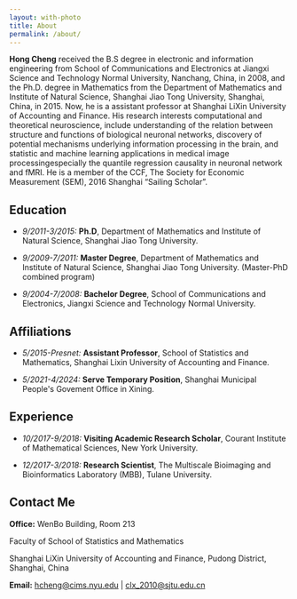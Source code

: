 ```yaml
---
layout: with-photo
title: About
permalink: /about/
---
```


**Hong Cheng** received the B.S degree in electronic and information
engineering from School of Communications and Electronics at Jiangxi Science
and Technology Normal University, Nanchang, China, in 2008, and the Ph.D.
degree in Mathematics from the Department of Mathematics and Institute of
Natural Science, Shanghai Jiao Tong University, Shanghai, China, in 2015. Now,
he is a assistant professor at Shanghai LiXin University of Accounting and
Finance. His research interests computational and theoretical neuroscience,
include understanding of the relation between structure and functions of
biological neuronal networks, discovery of potential mechanisms underlying
information processing in the brain, and statistic and machine learning
applications in medical image processingespecially the quantile regression
causality in neuronal network and fMRI. He is a member of the CCF, The Society 
for Economic Measurement (SEM), 2016 Shanghai “Sailing Scholar”.

## Education

* *9/2011-3/2015:* **Ph.D**, Department of Mathematics and Institute of Natural
Science, Shanghai Jiao Tong University.

* *9/2009-7/2011:* **Master Degree**, Department of Mathematics and Institute of
Natural Science, Shanghai Jiao Tong University. (Master-PhD combined program)

* *9/2004-7/2008:* **Bachelor Degree**, School of Communications and Electronics,
Jiangxi Science and Technology Normal University.

## Affiliations
* *5/2015-Presnet:* **Assistant Professor**, School of Statistics and Mathematics, 
Shanghai Lixin University of Accounting and Finance.

* *5/2021-4/2024:* **Serve Temporary Position**, Shanghai Municipal People's Govement Office in Xining.

## Experience
* *10/2017-9/2018:* **Visiting Academic Research Scholar**, Courant Institute of Mathematical Sciences, New York University.

* *12/2017-3/2018:* **Research Scientist**, The Multiscale Bioimaging and Bioinformatics Laboratory (MBB), Tulane University.

## Contact Me

**Office:**
WenBo Building, Room 213

Faculty of School of Statistics and Mathematics

Shanghai LiXin University of Accounting and Finance, Pudong District, Shanghai, China

**Email:** [hcheng@cims.nyu.edu](mailto:hcheng@cims.nyu.edu) |
[clx_2010@sjtu.edu.cn](mailto:clx_2010@sjtu.edu.cn)


